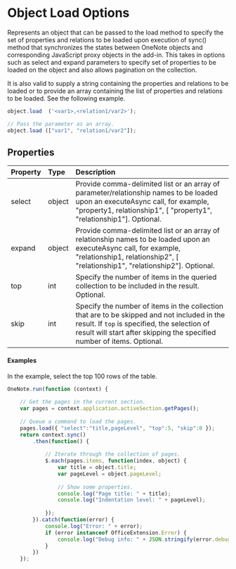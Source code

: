 # Object Load Options 

Represents an object that can be passed to the load method to specify the set of properties and relations to be loaded upon execution of sync() method that synchronizes the states between OneNote objects and corresponding JavaScript proxy objects in the add-in. This takes in options such as select and expand parameters to specify set of properties to be loaded on the object and also allows pagination on the collection.

It is also valid to supply a string containing the properties and relations to be loaded or to provide an array containing the list of properties and relations to be loaded. See the following example.

```js	
object.load  ('<var1>,<relation1/var2>');

// Pass the parameter as an array.
object.load (["var1", "relation1/var2"]);
```

## Properties
| Property	   | Type	|Description|
|:---------------|:--------|:----------|
|select|object|Provide comma-delimited list or an array of parameter/relationship names to be loaded upon an executeAsync call, for example, "property1, relationship1", [ "property1", "relationship1"]. Optional.|
|expand|object|Provide comma-delimited list or an array of relationship names to be loaded upon an executeAsync call, for example, "relationship1, relationship2", [ "relationship1", "relationship2"]. Optional.|
|top|int| Specify the number of items in the queried collection to be included in the result. Optional.|
|skip|int|Specify the number of items in the collection that are to be skipped and not included in the result. If `top` is specified, the selection of result will start after skipping the specified number of items. Optional.|

#### Examples

In the example, select the top 100 rows of the table.

```js
OneNote.run(function (context) { 
    
    // Get the pages in the current section.
    var pages = context.application.activeSection.getPages();
            
    // Queue a command to load the pages.           
    pages.load({ "select":"title,pageLevel", "top":5, "skip":0 });
	return context.sync()
        .then(function() {
            
            // Iterate through the collection of pages.    
            $.each(pages.items, function(index, object) {
                var title = object.title;
                var pageLevel = object.pageLevel;
                
                // Show some properties.
                console.log("Page title: " + title);
                console.log("Indentation level: " + pageLevel);
                
            });
        }).catch(function(error) {
            console.log("Error: " + error);
            if (error instanceof OfficeExtension.Error) {
                console.log("Debug info: " + JSON.stringify(error.debugInfo));
            }
        })
    });
```